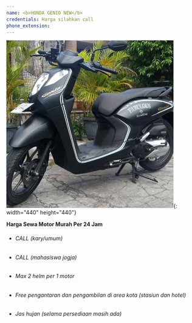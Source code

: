 ```yaml
---
name: <b>HONDA GENIO NEW</b>
credentials: Harga silahkan call
phone_extension:
---
```


![](/uploads/genio.jpg){: width="440" height="440"}

**Harga Sewa Motor Murah Per 24 Jam**

* ###### CALL (kary/umum)
* ###### CALL (mahasiswa jogja)
* ###### Max 2 helm per 1 motor
* ###### Free pengantaran dan pengambilan di area kota (stasiun dan hotel)
* ###### Jas hujan (selama persediaan masih ada)